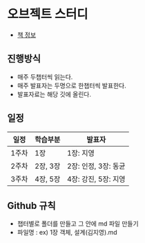# 오브젝트 스터디
- [책 정보](http://www.kyobobook.co.kr/product/detailViewKor.laf?mallGb=KOR&ejkGb=KOR&barcode=9791158391409)

## 진행방식
- 매주 두챕터씩 읽는다.
- 매주 발표자는 두명으로 한챕터씩 발표한다.
- 발표자료는 해당 깃에 올린다.

## 일정
|일정|학습부분|발표자|
|----|----|----|
|1주차|1장|1장: 지영|
|2주차|2장, 3장|2장: 인정, 3장: 동균|
|3주차|4장, 5장|4장: 강진, 5장: 지영|

 ## Github 규칙
- 챕터별로 폴더를 만들고 그 안에 md 파일 만들기
- 파일명 : ex) 1장 객체, 설계(김지영).md
